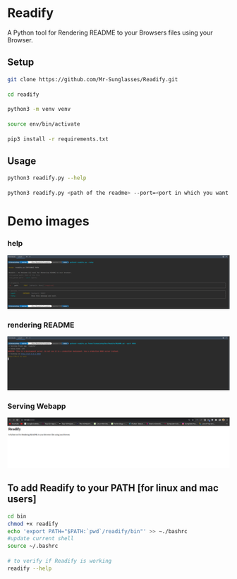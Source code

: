 # Readify

A Python tool for Rendering README to your Browsers files using your Browser.

## Setup
```bash
git clone https://github.com/Mr-Sunglasses/Readify.git 

cd readify

python3 -m venv venv

source env/bin/activate

pip3 install -r requirements.txt
```

## Usage
```bash
python3 readify.py --help

python3 readify.py <path of the readme> --port=<port in which you want to serve the render README>
```

# Demo images
### help
![Image-1](demo/images/demo_image1.png)
### rendering README
![Image-2](demo/images/demo_image2.png)
### Serving Webapp
![Image-1](demo/images/demo_image3.png)


## To add Readify to your PATH [for linux and mac users]
```bash
cd bin
chmod +x readify
echo 'export PATH="$PATH:`pwd`/readify/bin"' >> ~./bashrc
#update current shell
source ~/.bashrc

# to verify if Readify is working
readify --help
```